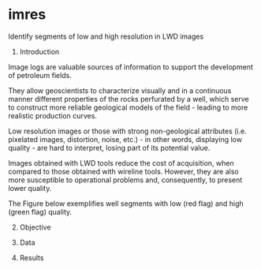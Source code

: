 # imres
Identify segments of low and high resolution in LWD images

1. Introduction

Image logs are valuable sources of information to support the development of petroleum fields.

They allow geoscientists to characterize visually and in a continuous manner different properties of the rocks perfurated by a well, which serve to construct more reliable geological models of the field - leading to more realistic production curves. 

Low resolution images or those with strong non-geological attributes (i.e. pixelated images, distortion, noise, etc.) - in other words, displaying low quality - are hard to interpret, losing part of its potential value.

Images obtained with LWD tools reduce the cost of acquisition, when compared to those obtained with wireline tools. However, they are also more susceptible to operational problems and, consequently, to present lower quality.

The Figure below exemplifies well segments with low (red flag) and high (green flag) quality.



2. Objective


3. Data

4. Results

